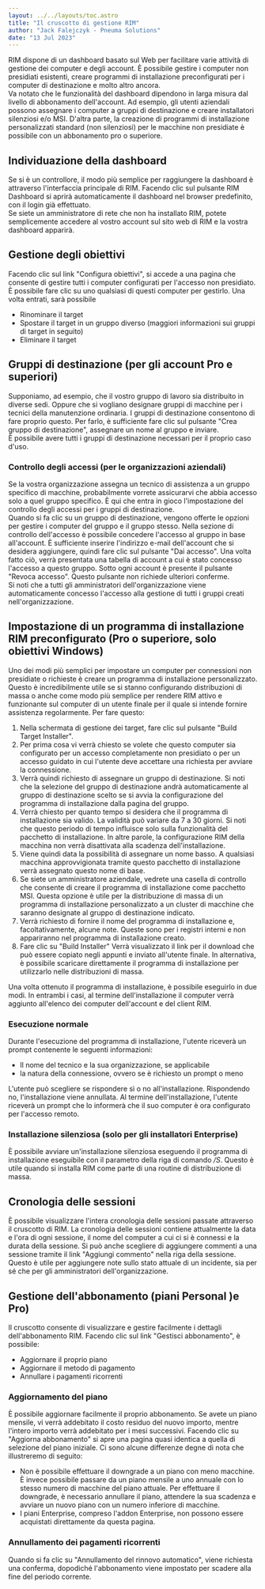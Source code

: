 ```yaml
---
layout: ../../layouts/toc.astro
title: "Il cruscotto di gestione RIM"
author: "Jack Falejczyk - Pneuma Solutions"
date: "13 Jul 2023"
---
```

RIM dispone di un dashboard basato sul Web per facilitare varie attività di gestione dei computer e degli account. È possibile gestire i computer non presidiati esistenti, creare programmi di installazione preconfigurati per i computer di destinazione e molto altro ancora.  
Va notato che le funzionalità del dashboard dipendono in larga misura dal livello di abbonamento dell'account. Ad esempio, gli utenti aziendali possono assegnare i computer a gruppi di destinazione e creare installatori silenziosi e/o MSI. D'altra parte, la creazione di programmi di installazione personalizzati standard (non silenziosi) per le macchine non presidiate è possibile con un abbonamento pro o superiore.
## Individuazione della dashboard
Se si è un controllore, il modo più semplice per raggiungere la dashboard è attraverso l'interfaccia principale di RIM. Facendo clic sul pulsante RIM Dashboard si aprirà automaticamente il dashboard nel browser predefinito, con il login già effettuato.  
Se siete un amministratore di rete che non ha installato RIM, potete semplicemente accedere al vostro account sul sito web di RIM e la vostra dashboard apparirà.
## Gestione degli obiettivi
Facendo clic sul link "Configura obiettivi", si accede a una pagina che consente di gestire tutti i computer configurati per l'accesso non presidiato. È possibile fare clic su uno qualsiasi di questi computer per gestirlo. Una volta entrati, sarà possibile
* Rinominare il target
* Spostare il target in un gruppo diverso (maggiori informazioni sui gruppi di target in seguito)
* Eliminare il target
<!-- end -->
## Gruppi di destinazione (per gli account Pro e superiori)
Supponiamo, ad esempio, che il vostro gruppo di lavoro sia distribuito in diverse sedi. Oppure che si vogliano designare gruppi di macchine per i tecnici della manutenzione ordinaria. I gruppi di destinazione consentono di fare proprio questo. Per farlo, è sufficiente fare clic sul pulsante "Crea gruppo di destinazione", assegnare un nome al gruppo e inviare.  
È possibile avere tutti i gruppi di destinazione necessari per il proprio caso d'uso. 
### Controllo degli accessi (per le organizzazioni aziendali)
Se la vostra organizzazione assegna un tecnico di assistenza a un gruppo specifico di macchine, probabilmente vorrete assicurarvi che abbia accesso solo a quel gruppo specifico. È qui che entra in gioco l'impostazione del controllo degli accessi per i gruppi di destinazione.  
Quando si fa clic su un gruppo di destinazione, vengono offerte le opzioni per gestire i computer del gruppo e il gruppo stesso. Nella sezione di controllo dell'accesso è possibile concedere l'accesso al gruppo in base all'account. È sufficiente inserire l'indirizzo e-mail dell'account che si desidera aggiungere, quindi fare clic sul pulsante "Dai accesso". Una volta fatto ciò, verrà presentata una tabella di account a cui è stato concesso l'accesso a questo gruppo. Sotto ogni account è presente il pulsante "Revoca accesso". Questo pulsante non richiede ulteriori conferme.  
Si noti che a tutti gli amministratori dell'organizzazione viene automaticamente concesso l'accesso alla gestione di tutti i gruppi creati nell'organizzazione.
## Impostazione di un programma di installazione RIM preconfigurato (Pro o superiore, solo obiettivi Windows)
Uno dei modi più semplici per impostare un computer per connessioni non presidiate o richieste è creare un programma di installazione personalizzato. Questo è incredibilmente utile se si stanno configurando distribuzioni di massa o anche come modo più semplice per rendere RIM attivo e funzionante sul computer di un utente finale per il quale si intende fornire assistenza regolarmente.
Per fare questo:
1. Nella schermata di gestione dei target, fare clic sul pulsante "Build Target Installer".
1. Per prima cosa vi verrà chiesto se volete che questo computer sia configurato per un accesso completamente non presidiato o per un accesso guidato in cui l'utente deve accettare una richiesta per avviare la connessione.
1. Verrà quindi richiesto di assegnare un gruppo di destinazione. Si noti che la selezione del gruppo di destinazione andrà automaticamente al gruppo di destinazione scelto se si avvia la configurazione del programma di installazione dalla pagina del gruppo.
1. Verrà chiesto per quanto tempo si desidera che il programma di installazione sia valido. La validità può variare da 7 a 30 giorni. Si noti che questo periodo di tempo influisce solo sulla funzionalità del pacchetto di installazione. In altre parole, la configurazione RIM della macchina non verrà disattivata alla scadenza dell'installazione.
1. Viene quindi data la possibilità di assegnare un nome basso. A qualsiasi macchina approvvigionata tramite questo pacchetto di installazione verrà assegnato questo nome di base.
1. Se siete un amministratore aziendale, vedrete una casella di controllo che consente di creare il programma di installazione come pacchetto MSI. Questa opzione è utile per la distribuzione di massa di un programma di installazione personalizzato a un cluster di macchine che saranno designate al gruppo di destinazione indicato.
1. Verrà richiesto di fornire il nome del programma di installazione e, facoltativamente, alcune note. Queste sono per i registri interni e non appariranno nel programma di installazione creato.
1. Fare clic su "Build Installer" Verrà visualizzato il link per il download che può essere copiato negli appunti e inviato all'utente finale. In alternativa, è possibile scaricare direttamente il programma di installazione per utilizzarlo nelle distribuzioni di massa.
<!-- end -->
Una volta ottenuto il programma di installazione, è possibile eseguirlo in due modi. In entrambi i casi, al termine dell'installazione il computer verrà aggiunto all'elenco dei computer dell'account e del client RIM.
### Esecuzione normale
Durante l'esecuzione del programma di installazione, l'utente riceverà un prompt contenente le seguenti informazioni:
* Il nome del tecnico e la sua organizzazione, se applicabile
* la natura della connessione, ovvero se è richiesto un prompt o meno
<!-- end -->
L'utente può scegliere se rispondere sì o no all'installazione. Rispondendo no, l'installazione viene annullata. Al termine dell'installazione, l'utente riceverà un prompt che lo informerà che il suo computer è ora configurato per l'accesso remoto.
### Installazione silenziosa (solo per gli installatori Enterprise)
È possibile avviare un'installazione silenziosa eseguendo il programma di installazione eseguibile con il parametro della riga di comando */S*. Questo è utile quando si installa RIM come parte di una routine di distribuzione di massa.
## Cronologia delle sessioni
È possibile visualizzare l'intera cronologia delle sessioni passate attraverso il cruscotto di RIM. La cronologia delle sessioni contiene attualmente la data e l'ora di ogni sessione, il nome del computer a cui ci si è connessi e la durata della sessione. Si può anche scegliere di aggiungere commenti a una sessione tramite il link "Aggiungi commento" nella riga della sessione. Questo è utile per aggiungere note sullo stato attuale di un incidente, sia per sé che per gli amministratori dell'organizzazione.
## Gestione dell'abbonamento (piani Personal )e Pro)
Il cruscotto consente di visualizzare e gestire facilmente i dettagli dell'abbonamento RIM. Facendo clic sul link "Gestisci abbonamento", è possibile:
* Aggiornare il proprio piano
* Aggiornare il metodo di pagamento
* Annullare i pagamenti ricorrenti
<!-- end -->
### Aggiornamento del piano
È possibile aggiornare facilmente il proprio abbonamento. Se avete un piano mensile, vi verrà addebitato il costo residuo del nuovo importo, mentre l'intero importo verrà addebitato per i mesi successivi. Facendo clic su "Aggiorna abbonamento" si apre una pagina quasi identica a quella di selezione del piano iniziale. Ci sono alcune differenze degne di nota che illustreremo di seguito:
* Non è possibile effettuare il downgrade a un piano con meno macchine. È invece possibile passare da un piano mensile a uno annuale con lo stesso numero di macchine del piano attuale. Per effettuare il downgrade, è necessario annullare il piano, attendere la sua scadenza e avviare un nuovo piano con un numero inferiore di macchine.
* I piani Enterprise, compreso l'addon Enterprise, non possono essere acquistati direttamente da questa pagina.
<!-- end -->
### Annullamento dei pagamenti ricorrenti
Quando si fa clic su "Annullamento del rinnovo automatico", viene richiesta una conferma, dopodiché l'abbonamento viene impostato per scadere alla fine del periodo corrente.